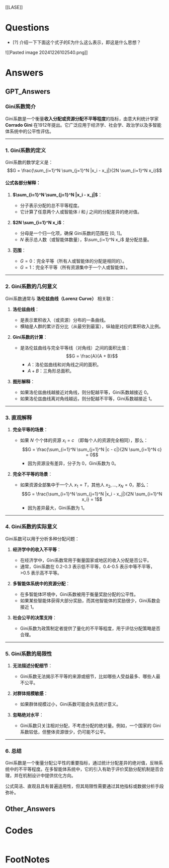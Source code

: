 [[LASE]]

# Questions
- [?] 介绍一下下面这个式子的E为什么这么表示，即这是什么思想？

![[Pasted image 20241226102540.png]]


# Answers

## GPT_Answers

### **Gini系数简介**
Gini系数是一个衡量**收入分配或资源分配不平等程度**的指标，由意大利统计学家 **Corrado Gini** 在1912年提出。它广泛应用于经济学、社会学、政治学以及多智能体系统中的公平性评估。

---

### **1. Gini系数的定义**
Gini系数的数学定义是：
$$G = \frac{\sum_{i=1}^N \sum_{j=1}^N |x_i - x_j|}{2N \sum_{i=1}^N x_i}$$

#### **公式各部分解释**：
1. **$\sum_{i=1}^N \sum_{j=1}^N |x_i - x_j|$**：
   - 分子表示分配的总不平等程度。
   - 它计算了任意两个人或智能体 $i$ 和 $j$ 之间的分配差异的绝对值。

2. **$2N \sum_{i=1}^N x_i$**：
   - 分母是一个归一化项，确保 Gini系数的范围在 [0, 1]。
   - $N$ 表示总人数（或智能体数量），$\sum_{i=1}^N x_i$ 是分配总量。

3. **范围**：
   - $G = 0$：完全平等（所有人或智能体的分配是相同的）。
   - $G = 1$：完全不平等（所有资源集中于一个人或智能体）。

---

### **2. Gini系数的几何意义**
Gini系数通常与 **洛伦兹曲线（Lorenz Curve）** 相关联：

1. **洛伦兹曲线**：
   - 是表示累积收入（或资源）分布的一条曲线。
   - 横轴是人群的累计百分比（从最穷到最富），纵轴是对应的累积收入比例。

2. **Gini系数的计算**：
   - 是洛伦兹曲线与完全平等线（对角线）之间的面积比值：
     $$G = \frac{A}{A + B}$$
     - $A$：洛伦兹曲线和对角线之间的面积。
     - $A + B$：三角形总面积。

3. **图形解释**：
   - 如果洛伦兹曲线越接近对角线，则分配越平等，Gini系数越接近 0。
   - 如果洛伦兹曲线离对角线越远，则分配越不平等，Gini系数越接近 1。

---

### **3. 直观解释**
1. **完全平等的场景**：
   - 如果 $N$ 个个体的资源 $x_i = c$ （即每个人的资源完全相同），那么：
     $$G = \frac{\sum_{i=1}^N \sum_{j=1}^N |c - c|}{2N \sum_{i=1}^N c} = 0$$
     - 因为资源没有差异，分子为 0，Gini系数为 0。

2. **完全不平等的场景**：
   - 如果资源全部集中于一个人 $x_1 = T$，其他人 $x_2, \dots, x_N = 0$，那么：
     $$G = \frac{\sum_{i=1}^N \sum_{j=1}^N |x_i - x_j|}{2N \sum_{i=1}^N x_i} = 1$$
     - 因为差异最大，Gini系数为 1。

---

### **4. Gini系数的实际意义**
Gini系数可以用于分析多种分配问题：

1. **经济学中的收入不平等**：
   - 在经济学中，Gini系数常用于衡量国家或地区的收入分配是否公平。
   - 通常，Gini系数在 0.2-0.3 表示低不平等，0.4-0.5 表示中等不平等，>0.5 表示高不平等。

2. **多智能体系统中的资源分配**：
   - 在多智能体环境中，Gini系数被用于衡量奖励分配的公平性。
   - 如果某些智能体获得大部分奖励，而其他智能体的奖励很少，Gini系数会接近 1。

3. **社会公平的决策支持**：
   - Gini系数为政策制定者提供了量化的不平等程度，用于评估分配策略是否合理。

---

### **5. Gini系数的局限性**
1. **无法描述分配细节**：
   - Gini系数无法揭示不平等的来源或细节，比如哪些人受益最多、哪些人最不公平。

2. **对群体规模敏感**：
   - 如果群体规模过小，Gini系数可能会失去统计意义。

3. **忽略绝对水平**：
   - Gini系数只关注相对分配，不考虑分配的绝对量。例如，一个国家的 Gini系数较低，但整体资源很少，仍可能不公平。

---

### **6. 总结**
Gini系数是一个衡量分配公平性的重要指标，通过统计分配差异的绝对值，反映系统中的不平等程度。在多智能体系统中，它的引入有助于评价奖励分配机制是否合理，并在机制设计中提供优化方向。

公式简洁、直观且具有普遍适用性，但其局限性需要通过其他指标或数据分析手段弥补。

## Other_Answers


# Codes

```python

```


# FootNotes
